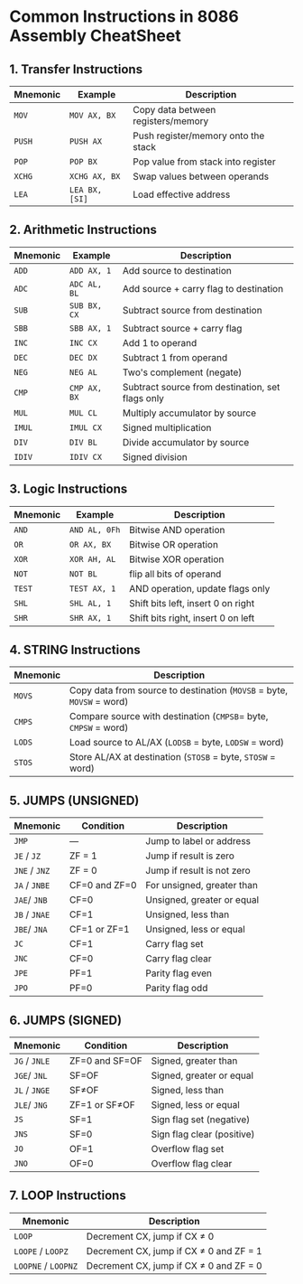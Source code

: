 
# Common Instructions in 8086 Assembly CheatSheet

## 1. Transfer Instructions
| Mnemonic | Example          | Description                              |
|----------|------------------|------------------------------------------|
| `MOV`    | `MOV AX, BX`     | Copy data between registers/memory       |
| `PUSH`   | `PUSH AX`        | Push register/memory onto the stack      |
| `POP`    | `POP BX`         | Pop value from stack into register       |
| `XCHG`   | `XCHG AX, BX`    | Swap values between operands             |
| `LEA`    | `LEA BX, [SI]`   | Load effective address                   |


## 2. Arithmetic Instructions
| Mnemonic | Example          | Description                              |
|----------|------------------|------------------------------------------|
| `ADD`    | `ADD AX, 1`      | Add source to destination                |
| `ADC`    | `ADC AL, BL`     | Add source + carry flag to destination   |
| `SUB`    | `SUB BX, CX`     | Subtract source from destination         |
| `SBB`    | `SBB AX, 1`      | Subtract source + carry flag             |
| `INC`    | `INC CX`         | Add 1 to operand                         |
| `DEC`    | `DEC DX`         | Subtract 1 from operand                  |
| `NEG`    | `NEG AL`         | Two's complement (negate)                |
| `CMP`    | `CMP AX, BX`     | Subtract source from destination, set flags only |
| `MUL`    | `MUL CL`         | Multiply accumulator by source           |
| `IMUL`   | `IMUL CX`        | Signed multiplication                    |
| `DIV`    | `DIV BL`         | Divide accumulator by source             |
| `IDIV`   | `IDIV CX`        | Signed division                          |


## 3. Logic Instructions
| Mnemonic | Example          | Description                              |
|----------|------------------|------------------------------------------|
| `AND`    | `AND AL, 0Fh`    | Bitwise AND operation                    |
| `OR`     | `OR AX, BX`      | Bitwise OR operation                     |
| `XOR`    | `XOR AH, AL`     | Bitwise XOR operation                    |
| `NOT`    | `NOT BL`         | flip all bits of operand                 |
| `TEST`   | `TEST AX, 1`     | AND operation, update flags only         |
| `SHL`    | `SHL AL, 1`      | Shift bits left, insert 0 on right       |
| `SHR`    | `SHR AX, 1`      | Shift bits right, insert 0 on left       |

## 4. STRING Instructions

| Mnemonic    | Description                                               |
|-------------|-----------------------------------------------------------|
| `MOVS`      | Copy data from source to destination (`MOVSB` = byte, `MOVSW` = word) |
| `CMPS`       | Compare source with destination (`CMPSB`= byte, `CMPSW` = word)              |
| `LODS`      | Load source to AL/AX (`LODSB` = byte, `LODSW` = word)                   |
| `STOS`      | Store AL/AX at destination (`STOSB` = byte, `STOSW` = word)                  


## 5. JUMPS (UNSIGNED)

| Mnemonic     | Condition           | Description                       |
|--------------|---------------------|-----------------------------------|
| `JMP`        | —                   | Jump to label or address          |
| `JE` / `JZ`  | ZF = 1              | Jump if result is zero            |
| `JNE` / `JNZ`| ZF = 0              | Jump if result is not zero        |
| `JA` / `JNBE`| CF=0 and ZF=0       | For unsigned, greater than        |
| `JAE`/ `JNB` | CF=0                | Unsigned, greater or equal        |
| `JB` / `JNAE`| CF=1                | Unsigned, less than               |
| `JBE`/ `JNA` | CF=1 or ZF=1        | Unsigned, less or equal           |
| `JC`         | CF=1                | Carry flag set                    |
| `JNC`        | CF=0                | Carry flag clear                  |
| `JPE`        | PF=1                | Parity flag even                  |
| `JPO`        | PF=0                | Parity flag odd                   |


## 6. JUMPS (SIGNED)
| Mnemonic      | Condition              | Description                           |
|---------------|------------------------|---------------------------------------|
| `JG` / `JNLE` | ZF=0 and SF=OF         |Signed, greater than                  |
| `JGE`/ `JNL`  | SF=OF                  |Signed, greater or equal              |
| `JL` / `JNGE` | SF≠OF                  |Signed, less than                     |
| `JLE`/ `JNG`  | ZF=1 or SF≠OF          |Signed, less or equal                 |
| `JS`          | SF=1                   |Sign flag set (negative)              |
| `JNS`         | SF=0                   |Sign flag clear (positive)            |
| `JO`          | OF=1                   |Overflow flag set                     |
| `JNO`         | OF=0                   |Overflow flag clear                   |


## 7. LOOP Instructions

| Mnemonic           | Description                                  |
|--------------------|----------------------------------------------|
| `LOOP`             | Decrement CX, jump if CX ≠ 0                 |
| `LOOPE` / `LOOPZ`  | Decrement CX, jump if CX ≠ 0 and ZF = 1      |
| `LOOPNE` / `LOOPNZ`| Decrement CX, jump if CX ≠ 0 and ZF = 0      |

